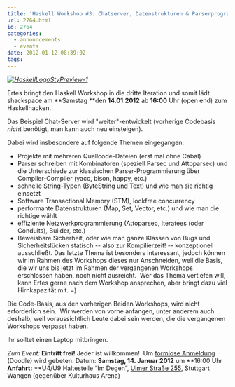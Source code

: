 ```yaml
---
title: 'Haskell Workshop #3: Chatserver, Datenstrukturen & Parserprogrammierung'
url: 2764.html
id: 2764
categories:
  - announcements
  - events
date: 2012-01-12 08:39:02
tags:
---
```


_[![](https://blog.shackspace.de/wp-content/uploads/2011/12/HaskellLogoStyPreview-1.png "HaskellLogoStyPreview-1")](https://blog.shackspace.de/wp-content/uploads/2011/12/HaskellLogoStyPreview-1.png)_

Ertes bringt den Haskell Workshop in die dritte Iteration und somit lädt shackspace am **Samstag **den **14.01.2012** ab **16:00** Uhr (open end) zum Haskellhacken.

Das Beispiel Chat-Server wird "weiter"-entwickelt (vorherige Codebasis _nicht_ benötigt, man kann auch neu einsteigen).

Dabei wird insbesondere auf folgende Themen eingegangen:

*   <!--more-->Projekte mit mehreren Quellcode-Dateien (erst mal ohne Cabal)
*   Parser schreiben mit Kombinatoren (speziell Parsec und         Attoparsec) und die Unterschiede zur klassischen         Parser-Programmierung über Compiler-Compiler (yacc, bison,         happy, etc.)
*   schnelle String-Typen (ByteString und Text) und wie man sie         richtig einsetzt
*   Software Transactional Memory (STM), lockfree concurrency
*   performante Datenstrukturen (Map, Set, Vector, etc.) und wie man         die richtige wählt
*   effiziente Netzwerkprogrammierung (Attoparsec, Iteratees (oder         Conduits), Builder, etc.)
*   Beweisbare Sicherheit, oder wie man ganze Klassen von Bugs und         Sicherheitslücken statisch -- also zur Kompilierzeit! --         konzeptionell ausschließt.
Das letzte Thema ist besonders interessant, jedoch können wir im Rahmen des Workshops dieses nur Anschneiden, weil die Basis, die     wir uns bis jetzt im Rahmen der vergangenen Workshops erschlossen     haben, noch nicht ausreicht.   Wer das Thema vertiefen will, kann Ertes gerne     nach dem Workshop ansprechen, aber bringt dazu viel Hirnkapazität     mit. =)

Die Code-Basis, aus den vorherigen Beiden Workshops, wird nicht erforderlich     sein.  Wir werden von vorne anfangen, unter anderem auch deshalb,     weil voraussichtlich Leute dabei sein werden, die die vergangenen     Workshops verpasst haben.

Ihr solltet einen Laptop mitbringen.

_Zum Event:_
**Eintritt frei!** Jeder ist willkommen!  Um [formlose Anmeldung](http://www.doodle.com/v247hidebrcbt4px) (Doodle) wird gebeten.
Datum: **Samstag, 14\. Januar 2012** um **16:00 Uhr
**Anfahrt:** **U4/U9 Haltestelle “Im Degen”, [Ulmer Straße 255](../?page_id=713), Stuttgart Wangen (gegenüber Kulturhaus Arena)